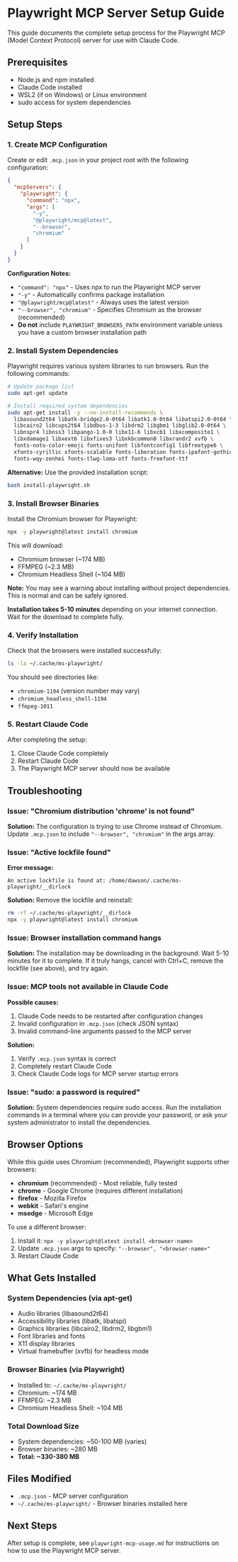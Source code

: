 # Playwright MCP Server Setup Guide

This guide documents the complete setup process for the Playwright MCP (Model Context Protocol) server for use with Claude Code.

## Prerequisites

- Node.js and npm installed
- Claude Code installed
- WSL2 (if on Windows) or Linux environment
- sudo access for system dependencies

## Setup Steps

### 1. Create MCP Configuration

Create or edit `.mcp.json` in your project root with the following configuration:

```json
{
  "mcpServers": {
    "playwright": {
      "command": "npx",
      "args": [
        "-y",
        "@playwright/mcp@latest",
        "--browser",
        "chromium"
      ]
    }
  }
}
```

**Configuration Notes:**
- `"command": "npx"` - Uses npx to run the Playwright MCP server
- `"-y"` - Automatically confirms package installation
- `"@playwright/mcp@latest"` - Always uses the latest version
- `"--browser", "chromium"` - Specifies Chromium as the browser (recommended)
- **Do not** include `PLAYWRIGHT_BROWSERS_PATH` environment variable unless you have a custom browser installation path

### 2. Install System Dependencies

Playwright requires various system libraries to run browsers. Run the following commands:

```bash
# Update package list
sudo apt-get update

# Install required system dependencies
sudo apt-get install -y --no-install-recommends \
  libasound2t64 libatk-bridge2.0-0t64 libatk1.0-0t64 libatspi2.0-0t64 \
  libcairo2 libcups2t64 libdbus-1-3 libdrm2 libgbm1 libglib2.0-0t64 \
  libnspr4 libnss3 libpango-1.0-0 libx11-6 libxcb1 libxcomposite1 \
  libxdamage1 libxext6 libxfixes3 libxkbcommon0 libxrandr2 xvfb \
  fonts-noto-color-emoji fonts-unifont libfontconfig1 libfreetype6 \
  xfonts-cyrillic xfonts-scalable fonts-liberation fonts-ipafont-gothic \
  fonts-wqy-zenhei fonts-tlwg-loma-otf fonts-freefont-ttf
```

**Alternative:** Use the provided installation script:
```bash
bash install-playwright.sh
```

### 3. Install Browser Binaries

Install the Chromium browser for Playwright:

```bash
npx -y playwright@latest install chromium
```

This will download:
- Chromium browser (~174 MB)
- FFMPEG (~2.3 MB)
- Chromium Headless Shell (~104 MB)

**Note:** You may see a warning about installing without project dependencies. This is normal and can be safely ignored.

**Installation takes 5-10 minutes** depending on your internet connection. Wait for the download to complete fully.

### 4. Verify Installation

Check that the browsers were installed successfully:

```bash
ls -la ~/.cache/ms-playwright/
```

You should see directories like:
- `chromium-1194` (version number may vary)
- `chromium_headless_shell-1194`
- `ffmpeg-1011`

### 5. Restart Claude Code

After completing the setup:
1. Close Claude Code completely
2. Restart Claude Code
3. The Playwright MCP server should now be available

## Troubleshooting

### Issue: "Chromium distribution 'chrome' is not found"

**Solution:** The configuration is trying to use Chrome instead of Chromium. Update `.mcp.json` to include `"--browser", "chromium"` in the args array.

### Issue: "Active lockfile found"

**Error message:**
```
An active lockfile is found at: /home/dawson/.cache/ms-playwright/__dirlock
```

**Solution:** Remove the lockfile and reinstall:
```bash
rm -rf ~/.cache/ms-playwright/__dirlock
npx -y playwright@latest install chromium
```

### Issue: Browser installation command hangs

**Solution:** The installation may be downloading in the background. Wait 5-10 minutes for it to complete. If it truly hangs, cancel with Ctrl+C, remove the lockfile (see above), and try again.

### Issue: MCP tools not available in Claude Code

**Possible causes:**
1. Claude Code needs to be restarted after configuration changes
2. Invalid configuration in `.mcp.json` (check JSON syntax)
3. Invalid command-line arguments passed to the MCP server

**Solution:**
1. Verify `.mcp.json` syntax is correct
2. Completely restart Claude Code
3. Check Claude Code logs for MCP server startup errors

### Issue: "sudo: a password is required"

**Solution:** System dependencies require sudo access. Run the installation commands in a terminal where you can provide your password, or ask your system administrator to install the dependencies.

## Browser Options

While this guide uses Chromium (recommended), Playwright supports other browsers:

- **chromium** (recommended) - Most reliable, fully tested
- **chrome** - Google Chrome (requires different installation)
- **firefox** - Mozilla Firefox
- **webkit** - Safari's engine
- **msedge** - Microsoft Edge

To use a different browser:
1. Install it: `npx -y playwright@latest install <browser-name>`
2. Update `.mcp.json` args to specify: `"--browser", "<browser-name>"`
3. Restart Claude Code

## What Gets Installed

### System Dependencies (via apt-get)
- Audio libraries (libasound2t64)
- Accessibility libraries (libatk, libatspi)
- Graphics libraries (libcairo2, libdrm2, libgbm1)
- Font libraries and fonts
- X11 display libraries
- Virtual framebuffer (xvfb) for headless mode

### Browser Binaries (via Playwright)
- Installed to: `~/.cache/ms-playwright/`
- Chromium: ~174 MB
- FFMPEG: ~2.3 MB
- Chromium Headless Shell: ~104 MB

### Total Download Size
- System dependencies: ~50-100 MB (varies)
- Browser binaries: ~280 MB
- **Total: ~330-380 MB**

## Files Modified

- `.mcp.json` - MCP server configuration
- `~/.cache/ms-playwright/` - Browser binaries installed here

## Next Steps

After setup is complete, see `playwright-mcp-usage.md` for instructions on how to use the Playwright MCP server.